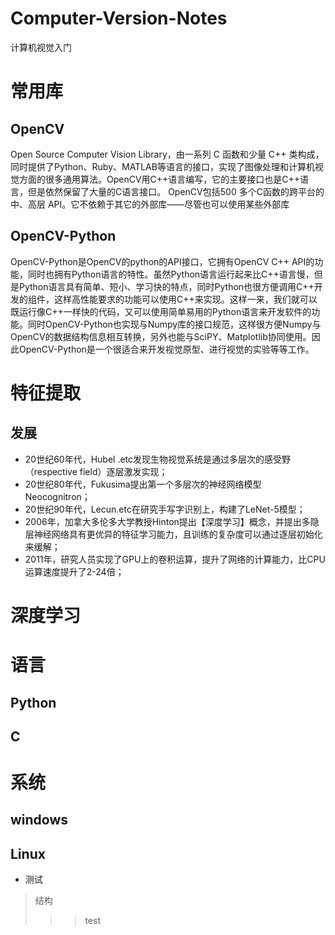 # Computer-Version-Notes
 计算机视觉入门
# 常用库
## OpenCV
 Open Source Computer Vision Library，由一系列 C 函数和少量 C++ 类构成，同时提供了Python、Ruby、MATLAB等语言的接口，实现了图像处理和计算机视觉方面的很多通用算法。OpenCV用C++语言编写，它的主要接口也是C++语言，但是依然保留了大量的C语言接口。 OpenCV包括500 多个C函数的跨平台的中、高层 API。它不依赖于其它的外部库——尽管也可以使用某些外部库
## OpenCV-Python
 OpenCV-Python是OpenCV的python的API接口，它拥有OpenCV C++ API的功能，同时也拥有Python语言的特性。虽然Python语言运行起来比C++语言慢，但是Python语言具有简单、短小、学习快的特点，同时Python也很方便调用C++开发的组件，这样高性能要求的功能可以使用C++来实现。这样一来，我们就可以既运行像C++一样快的代码，又可以使用简单易用的Python语言来开发软件的功能。同时OpenCV-Python也实现与Numpy库的接口规范，这样很方便Numpy与OpenCV的数据结构信息相互转换，另外也能与SciPY、Matplotlib协同使用。因此OpenCV-Python是一个很适合来开发视觉原型、进行视觉的实验等等工作。


# 特征提取
## 发展
* 20世纪60年代，Hubel .etc发现生物视觉系统是通过多层次的感受野（respective field）逐层激发实现；
* 20世纪80年代，Fukusima提出第一个多层次的神经网络模型Neocognitron；
* 20世纪90年代，Lecun.etc在研究手写字识别上，构建了LeNet-5模型；
* 2006年，加拿大多伦多大学教授Hinton提出【深度学习】概念，并提出多隐层神经网络具有更优异的特征学习能力，且训练的复杂度可以通过逐层初始化来缓解；
* 2011年，研究人员实现了GPU上的卷积运算，提升了网络的计算能力，比CPU运算速度提升了2-24倍；

# 深度学习
# 语言
## Python
## C
# 系统
## windows
## Linux
* 测试
>结构
>>>test
